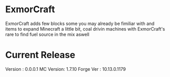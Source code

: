 ExmorCraft
==========

ExmorCraft adds few blocks some you may already be fimiliar with and items to expand Minecraft a little bit, coal drivin machines with ExmorCraft's rare to find fuel source in the mix aswell


Current Release
=========================
Version   : 0.0.0.1
MC Version: 1.7.10
Forge Ver : 10.13.0.1179

